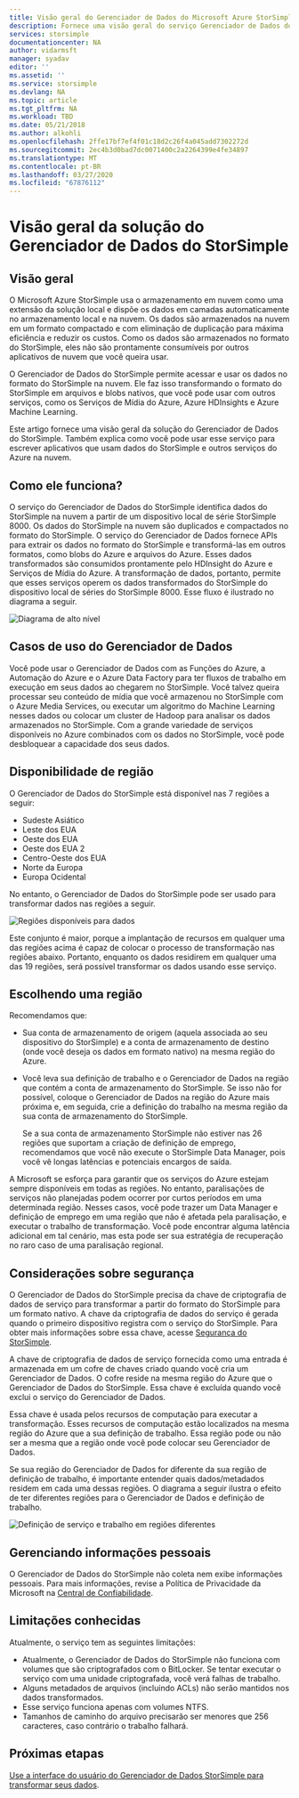 ```yaml
---
title: Visão geral do Gerenciador de Dados do Microsoft Azure StorSimple | Microsoft Docs
description: Fornece uma visão geral do serviço Gerenciador de Dados do StorSimple
services: storsimple
documentationcenter: NA
author: vidarmsft
manager: syadav
editor: ''
ms.assetid: ''
ms.service: storsimple
ms.devlang: NA
ms.topic: article
ms.tgt_pltfrm: NA
ms.workload: TBD
ms.date: 05/21/2018
ms.author: alkohli
ms.openlocfilehash: 2ffe17bf7ef4f01c18d2c26f4a045add7302272d
ms.sourcegitcommit: 2ec4b3d0bad7dc0071400c2a2264399e4fe34897
ms.translationtype: MT
ms.contentlocale: pt-BR
ms.lasthandoff: 03/27/2020
ms.locfileid: "67876112"
---
```

# <a name="storsimple-data-manager-solution-overview"></a>Visão geral da solução do Gerenciador de Dados do StorSimple

## <a name="overview"></a>Visão geral

O Microsoft Azure StorSimple usa o armazenamento em nuvem como uma extensão da solução local e dispõe os dados em camadas automaticamente no armazenamento local e na nuvem. Os dados são armazenados na nuvem em um formato compactado e com eliminação de duplicação para máxima eficiência e reduzir os custos. Como os dados são armazenados no formato do StorSimple, eles não são prontamente consumíveis por outros aplicativos de nuvem que você queira usar.

O Gerenciador de Dados do StorSimple permite acessar e usar os dados no formato do StorSimple na nuvem. Ele faz isso transformando o formato do StorSimple em arquivos e blobs nativos, que você pode usar com outros serviços, como os Serviços de Mídia do Azure, Azure HDInsights e Azure Machine Learning.

Este artigo fornece uma visão geral da solução do Gerenciador de Dados do StorSimple. Também explica como você pode usar esse serviço para escrever aplicativos que usam dados do StorSimple e outros serviços do Azure na nuvem.

## <a name="how-it-works"></a>Como ele funciona?

O serviço do Gerenciador de Dados do StorSimple identifica dados do StorSimple na nuvem a partir de um dispositivo local de série StorSimple 8000. Os dados do StorSimple na nuvem são duplicados e compactados no formato do StorSimple. O serviço do Gerenciador de Dados fornece APIs para extrair os dados no formato do StorSimple e transformá-las em outros formatos, como blobs do Azure e arquivos do Azure. Esses dados transformados são consumidos prontamente pelo HDInsight do Azure e Serviços de Mídia do Azure. A transformação de dados, portanto, permite que esses serviços operem os dados transformados do StorSimple do dispositivo local de séries do StorSimple 8000. Esse fluxo é ilustrado no diagrama a seguir.

![Diagrama de alto nível](./media/storsimple-data-manager-overview/storsimple-data-manager-overview2.png)


## <a name="data-manager-use-cases"></a>Casos de uso do Gerenciador de Dados

Você pode usar o Gerenciador de Dados com as Funções do Azure, a Automação do Azure e o Azure Data Factory para ter fluxos de trabalho em execução em seus dados ao chegarem no StorSimple. Você talvez queira processar seu conteúdo de mídia que você armazenou no StorSimple com o Azure Media Services, ou executar um algoritmo do Machine Learning nesses dados ou colocar um cluster de Hadoop para analisar os dados armazenados no StorSimple. Com a grande variedade de serviços disponíveis no Azure combinados com os dados no StorSimple, você pode desbloquear a capacidade dos seus dados.


## <a name="region-availability"></a>Disponibilidade de região

O Gerenciador de Dados do StorSimple está disponível nas 7 regiões a seguir:

 - Sudeste Asiático
 - Leste dos EUA
 - Oeste dos EUA
 - Oeste dos EUA 2
 - Centro-Oeste dos EUA
 - Norte da Europa
 - Europa Ocidental

No entanto, o Gerenciador de Dados do StorSimple pode ser usado para transformar dados nas regiões a seguir. 

![Regiões disponíveis para dados](./media/storsimple-data-manager-overview/data-manager-job-definition-different-regions-m.png)

Este conjunto é maior, porque a implantação de recursos em qualquer uma das regiões acima é capaz de colocar o processo de transformação nas regiões abaixo. Portanto, enquanto os dados residirem em qualquer uma das 19 regiões, será possível transformar os dados usando esse serviço.


## <a name="choosing-a-region"></a>Escolhendo uma região

Recomendamos que:
 - Sua conta de armazenamento de origem (aquela associada ao seu dispositivo do StorSimple) e a conta de armazenamento de destino (onde você deseja os dados em formato nativo) na mesma região do Azure.
 - Você leva sua definição de trabalho e o Gerenciador de Dados na região que contém a conta de armazenamento do StorSimple. Se isso não for possível, coloque o Gerenciador de Dados na região do Azure mais próxima e, em seguida, crie a definição do trabalho na mesma região da sua conta de armazenamento do StorSimple. 

    Se a sua conta de armazenamento StorSimple não estiver nas 26 regiões que suportam a criação de definição de emprego, recomendamos que você não execute o StorSimple Data Manager, pois você vê longas latências e potenciais encargos de saída.
    
A Microsoft se esforça para garantir que os serviços do Azure estejam sempre disponíveis em todas as regiões. No entanto, paralisações de serviços não planejadas podem ocorrer por curtos períodos em uma determinada região. Nesses casos, você pode trazer um Data Manager e definição de emprego em uma região que não é afetada pela paralisação, e executar o trabalho de transformação. Você pode encontrar alguma latência adicional em tal cenário, mas esta pode ser sua estratégia de recuperação no raro caso de uma paralisação regional.

## <a name="security-considerations"></a>Considerações sobre segurança

O Gerenciador de Dados do StorSimple precisa da chave de criptografia de dados de serviço para transformar a partir do formato do StorSimple para um formato nativo. A chave da criptografia de dados do serviço é gerada quando o primeiro dispositivo registra com o serviço do StorSimple. Para obter mais informações sobre essa chave, acesse [Segurança do StorSimple](storsimple-8000-security.md).

A chave de criptografia de dados de serviço fornecida como uma entrada é armazenada em um cofre de chaves criado quando você cria um Gerenciador de Dados. O cofre reside na mesma região do Azure que o Gerenciador de Dados do StorSimple. Essa chave é excluída quando você exclui o serviço do Gerenciador de Dados.

Essa chave é usada pelos recursos de computação para executar a transformação. Esses recursos de computação estão localizados na mesma região do Azure que a sua definição de trabalho. Essa região pode ou não ser a mesma que a região onde você pode colocar seu Gerenciador de Dados.

Se sua região do Gerenciador de Dados for diferente da sua região de definição de trabalho, é importante entender quais dados/metadados residem em cada uma dessas regiões. O diagrama a seguir ilustra o efeito de ter diferentes regiões para o Gerenciador de Dados e definição de trabalho.

![Definição de serviço e trabalho em regiões diferentes](./media/storsimple-data-manager-overview/data-manager-job-different-regions.png)

## <a name="managing-personal-information"></a>Gerenciando informações pessoais

O Gerenciador de Dados do StorSimple não coleta nem exibe informações pessoais. Para mais informações, revise a Política de Privacidade da Microsoft na [Central de Confiabilidade](https://www.microsoft.com/trustcenter).

## <a name="known-limitations"></a>Limitações conhecidas

Atualmente, o serviço tem as seguintes limitações:
- Atualmente, o Gerenciador de Dados do StorSimple não funciona com volumes que são criptografados com o BitLocker. Se tentar executar o serviço com uma unidade criptografada, você verá falhas de trabalho.
- Alguns metadados de arquivos (incluindo ACLs) não serão mantidos nos dados transformados.
- Esse serviço funciona apenas com volumes NTFS.
- Tamanhos de caminho do arquivo precisarão ser menores que 256 caracteres, caso contrário o trabalho falhará.

## <a name="next-steps"></a>Próximas etapas

[Use a interface do usuário do Gerenciador de Dados StorSimple para transformar seus dados](storsimple-data-manager-ui.md).
